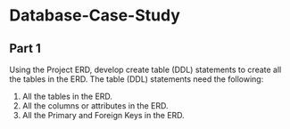 # Database-Case-Study

## Part 1
Using the Project ERD, develop create table (DDL) statements to create all the tables in the ERD. The table (DDL) statements need the following:
1.	All the tables in the ERD.
2.	All the columns or attributes in the ERD.
3.	All the Primary and Foreign Keys in the ERD.
